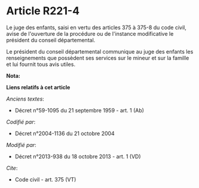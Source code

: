 # Article R221-4

Le juge des enfants, saisi en vertu des articles 375 à 375-8 du code civil, avise de l'ouverture de la procédure ou de
l'instance modificative le président du conseil départemental. 

Le président du conseil départemental communique au juge des enfants les renseignements que possèdent ses services sur le
mineur et sur la famille et lui fournit tous avis utiles.

**Nota:**



**Liens relatifs à cet article**

_Anciens textes_:

  - Décret n°59-1095 du 21 septembre 1959 - art. 1 (Ab)

_Codifié par_:

  - Décret n°2004-1136 du 21 octobre 2004

_Modifié par_:

  - Décret n°2013-938 du 18 octobre 2013 - art. 1 (VD)

_Cite_:

  - Code civil - art. 375 (VT)
